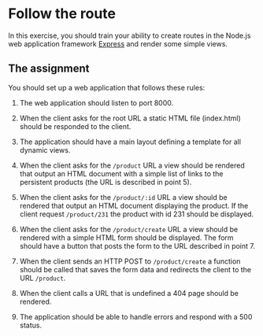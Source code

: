 # Follow the route

In this exercise, you should train your ability to create routes in the Node.js web application framework [Express](https://expressjs.com/) and render some simple views.

## The assignment

You should set up a web application that follows these rules:

1. The web application should listen to port 8000.

2. When the client asks for the root URL a static HTML file (index.html) should be responded to the client.

3. The application should have a main layout defining a template for all dynamic views.

4. When the client asks for the `/product` URL a view should be rendered that output an HTML document with a simple list of links to the persistent products (the URL is described in point 5).

5. When the client asks for the `/product/:id` URL a view should be rendered that output an HTML document displaying the product. If the client request `/product/231` the product with id 231 should be displayed.

6. When the client asks for the `/product/create` URL a view should be rendered with a simple HTML form should be displayed. The form should have a button that posts the form to the URL described in point 7.

7. When the client sends an HTTP POST to `/product/create` a function should be called that saves the form data and redirects the client to the URL `/product`.

8. When the client calls a URL that is undefined a 404 page should be rendered.

9. The application should be able to handle errors and respond with a 500 status.
